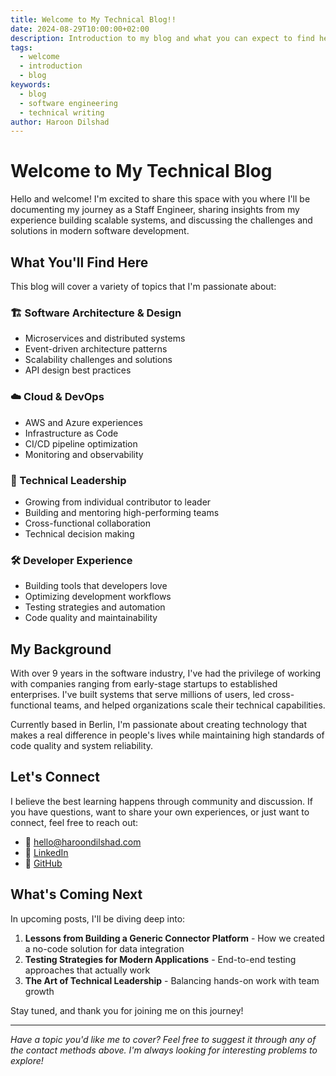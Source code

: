 ```yaml
---
title: Welcome to My Technical Blog!!
date: 2024-08-29T10:00:00+02:00
description: Introduction to my blog and what you can expect to find here
tags:
  - welcome
  - introduction
  - blog
keywords:
  - blog
  - software engineering
  - technical writing
author: Haroon Dilshad
---
```


# Welcome to My Technical Blog

Hello and welcome! I'm excited to share this space with you where I'll be documenting my journey as a Staff Engineer, sharing insights from my experience building scalable systems, and discussing the challenges and solutions in modern software development.

## What You'll Find Here

This blog will cover a variety of topics that I'm passionate about:

### 🏗️ Software Architecture & Design
- Microservices and distributed systems
- Event-driven architecture patterns
- Scalability challenges and solutions
- API design best practices

### ☁️ Cloud & DevOps
- AWS and Azure experiences
- Infrastructure as Code
- CI/CD pipeline optimization
- Monitoring and observability

### 👥 Technical Leadership
- Growing from individual contributor to leader
- Building and mentoring high-performing teams
- Cross-functional collaboration
- Technical decision making

### 🛠️ Developer Experience
- Building tools that developers love
- Optimizing development workflows
- Testing strategies and automation
- Code quality and maintainability

## My Background

With over 9 years in the software industry, I've had the privilege of working with companies ranging from early-stage startups to established enterprises. I've built systems that serve millions of users, led cross-functional teams, and helped organizations scale their technical capabilities.

Currently based in Berlin, I'm passionate about creating technology that makes a real difference in people's lives while maintaining high standards of code quality and system reliability.

## Let's Connect

I believe the best learning happens through community and discussion. If you have questions, want to share your own experiences, or just want to connect, feel free to reach out:

- 📧 [hello@haroondilshad.com](mailto:hello@haroondilshad.com)
- 💼 [LinkedIn](https://linkedin.com/in/haroondilshad)
- 🐙 [GitHub](https://github.com/haroondilshad)

## What's Coming Next

In upcoming posts, I'll be diving deep into:

1. **Lessons from Building a Generic Connector Platform** - How we created a no-code solution for data integration
2. **Testing Strategies for Modern Applications** - End-to-end testing approaches that actually work
3. **The Art of Technical Leadership** - Balancing hands-on work with team growth

Stay tuned, and thank you for joining me on this journey!

---

*Have a topic you'd like me to cover? Feel free to suggest it through any of the contact methods above. I'm always looking for interesting problems to explore!*
